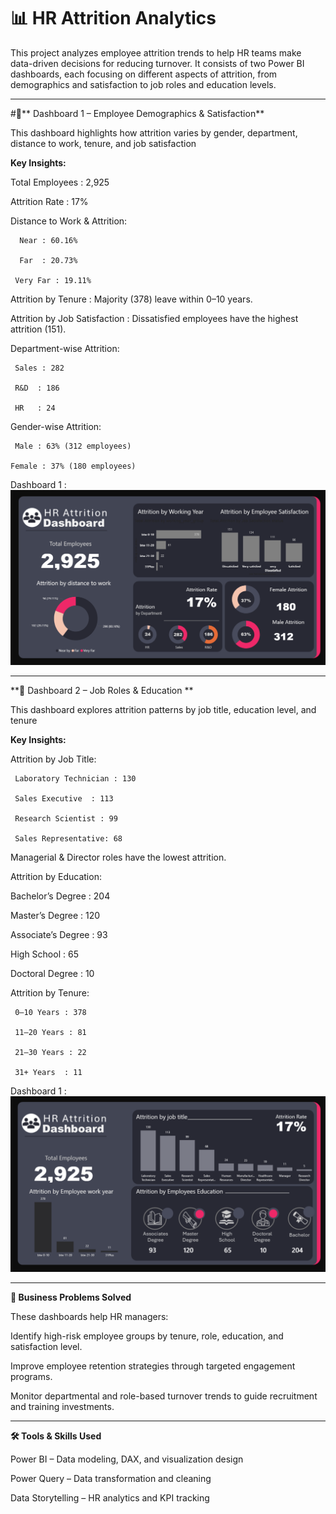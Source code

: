 # 📊 HR Attrition Analytics

This project analyzes employee attrition trends to help HR teams make data-driven decisions for reducing turnover. It consists of two Power BI dashboards, each focusing on different aspects of attrition, from demographics and satisfaction to job roles and education levels.

----------------------------------------------------------------------------------------------------------------------------------------------------------------------------------------------------------------
#🔹** Dashboard 1 – Employee Demographics & Satisfaction**

This dashboard highlights how attrition varies by gender, department, distance to work, tenure, and job satisfaction

**Key Insights:**

Total Employees : 2,925

Attrition Rate : 17%

Distance to Work & Attrition:

      Near : 60.16%

      Far  : 20.73%

     Very Far : 19.11%

Attrition by Tenure : Majority (378) leave within 0–10 years.

Attrition by Job Satisfaction : Dissatisfied employees have the highest attrition (151).

Department-wise Attrition:

     Sales : 282

     R&D  : 186

     HR   : 24

Gender-wise Attrition:

     Male : 63% (312 employees)

    Female : 37% (180 employees)

 Dashboard 1 :  ![Dashboard Screenshot](https://github.com/rubywilson771-ctrl/HR-Attrition-Analysis/blob/main/Screenshot%202025-08-08%20145405.png)
 
------------------------------------------------------------------------------------------------------------------------------------------------------------------------------------------------------

**🔹 Dashboard 2 – Job Roles & Education **

This dashboard explores attrition patterns by job title, education level, and tenure

**Key Insights:**

Attrition by Job Title:

     Laboratory Technician : 130

     Sales Executive  : 113

     Research Scientist : 99

     Sales Representative: 68

Managerial & Director roles have the lowest attrition.

Attrition by Education:

   Bachelor’s Degree : 204

   Master’s Degree : 120

   Associate’s Degree : 93

   High School : 65

   Doctoral Degree : 10

Attrition by Tenure:

     0–10 Years : 378

     11–20 Years : 81

     21–30 Years : 22

     31+ Years  : 11


 Dashboard 1 :  ![Dashboard Screenshot](https://github.com/rubywilson771-ctrl/HR-Attrition-Analysis/blob/main/Screenshot%202025-08-08%20145421.png)

 ---------------------------------------------------------------------------------------------------------------------------------------------------------------------------------------------------------------

 **🎯 Business Problems Solved**

 These dashboards help HR managers:

Identify high-risk employee groups by tenure, role, education, and satisfaction level.

Improve employee retention strategies through targeted engagement programs.

Monitor departmental and role-based turnover trends to guide recruitment and training investments.

--------------------------------------------------------------------------------------------------------------------------------------------------------------------------------------------------------------

**🛠 Tools & Skills Used**

Power BI – Data modeling, DAX, and visualization design

Power Query – Data transformation and cleaning

Data Storytelling – HR analytics and KPI tracking


